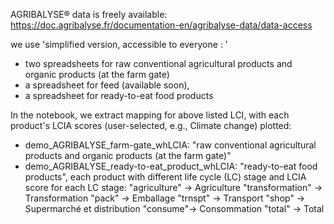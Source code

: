 AGRIBALYSE® data is freely available: https://doc.agribalyse.fr/documentation-en/agribalyse-data/data-access

we use 'simplified version, accessible to everyone : '
- two spreadsheets for raw conventional agricultural products and organic products (at the farm gate)
- a spreadsheet for feed (available soon),
- a spreadsheet for ready-to-eat food products

In the notebook, we extract mapping for above listed LCI, with each product's LCIA scores (user-selected, e.g., Climate change) plotted:
- demo_AGRIBALYSE_farm-gate_whLCIA: "raw conventional agricultural products and organic products (at the farm gate)"
- demo_AGRIBALYSE_ready-to-eat_product_whLCIA: "ready-to-eat food products", each product with different life cycle (LC) stage and LCIA score for each LC stage: 
"agriculture" -> Agriculture
"transformation" ->  Transformation
"pack" -> Emballage
"trnspt" ->  Transport
"shop" -> Supermarché et distribution
"consume"->  Consommation
"total" ->  Total